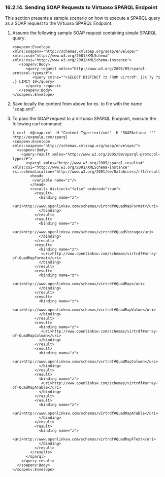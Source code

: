 <div id="rdfsparqlsoap" class="section">

<div class="titlepage">

<div>

<div>

### 16.2.14. Sending SOAP Requests to Virtuoso SPARQL Endpoint

</div>

</div>

</div>

This section presents a sample scenario on how to execute a SPARQL query
as a SOAP request to the Virtuoso SPARQL Endpoint.

<div class="orderedlist">

1.  Assume the following sample SOAP request containing simple SPARQL
    query:

    ``` programlisting
    <soapenv:Envelope xmlns:soapenv="http://schemas.xmlsoap.org/soap/envelope/" xmlns:xsd="http://www.w3.org/2001/XMLSchema" xmlns:xsi="http://www.w3.org/2001/XMLSchema-instance">
       <soapenv:Body>
          <query-request xmlns="http://www.w3.org/2005/09/sparql-protocol-types/#">
             <query xmlns="">SELECT DISTINCT ?z FROM virtrdf: {?x ?y ?z .} LIMIT 10</query>
          </query-request>
       </soapenv:Body>
    </soapenv:Envelope>
    ```

2.  Save locally the content from above for ex. to file with the name
    "soap.xml".

3.  To pass the SOAP request to a Virtuoso SPARQL Endpoint, execute the
    following curl command:

    ``` programlisting
    $ curl -d@soap.xml -H "Content-Type:text/xml" -H "SOAPAction: ''" http://example.com/sparql
    <soapenv:Envelope xmlns:soapenv="http://schemas.xmlsoap.org/soap/envelope/">
      <soapenv:Body>
        <query-result xmlns="http://www.w3.org/2005/09/sparql-protocol-types/#">
          <sparql xmlns="http://www.w3.org/2005/sparql-results#" xmlns:xsi="http://www.w3.org/2001/XMLSchema-instance" xsi:schemaLocation="http://www.w3.org/2001/sw/DataAccess/rf1/result2.xsd">
            <head>
             <variable name="z"/>
            </head>
            <results distinct="false" ordered="true">
              <result>
                <binding name="z">
                 <uri>http://www.openlinksw.com/schemas/virtrdf#QuadMapFormat</uri>
                </binding>
              </result>
              <result>
                <binding name="z">
                 <uri>http://www.openlinksw.com/schemas/virtrdf#QuadStorage</uri>
                </binding>
              </result>
              <result>
                <binding name="z">
                 <uri>http://www.openlinksw.com/schemas/virtrdf#array-of-QuadMapFormat</uri>
                </binding>
              </result>
              <result>
                <binding name="z">
                 <uri>http://www.openlinksw.com/schemas/virtrdf#QuadMap</uri>
                </binding>
              </result>
              <result>
                <binding name="z">
                 <uri>http://www.openlinksw.com/schemas/virtrdf#QuadMapValue</uri>
                </binding>
              </result>
              <result>
                <binding name="z">
                 <uri>http://www.openlinksw.com/schemas/virtrdf#array-of-QuadMapColumn</uri>
                </binding>
              </result>
              <result>
                <binding name="z">
                 <uri>http://www.openlinksw.com/schemas/virtrdf#QuadMapColumn</uri>
                </binding>
              </result>
              <result>
                <binding name="z">
                 <uri>http://www.openlinksw.com/schemas/virtrdf#array-of-QuadMapATable</uri>
                </binding>
              </result>
              <result>
                <binding name="z">
                 <uri>http://www.openlinksw.com/schemas/virtrdf#QuadMapATable</uri>
                </binding>
              </result>
              <result>
                <binding name="z">
                 <uri>http://www.openlinksw.com/schemas/virtrdf#QuadMapFText</uri>
                </binding>
              </result>
            </results>
          </sparql>
        </query-result>
      </soapenv:Body>
    </soapenv:Envelope>
    ```

</div>

</div>
